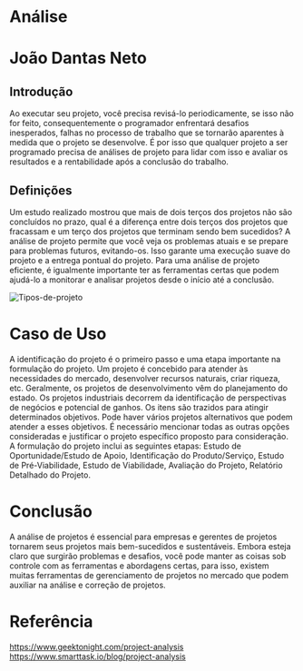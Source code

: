 # Análise
# João Dantas Neto

## Introdução

Ao executar seu projeto, você precisa revisá-lo periodicamente, se isso não for feito, consequentemente o programador enfrentará desafios inesperados, falhas no processo de trabalho que se tornarão aparentes à medida que o projeto se desenvolve. É por isso que qualquer projeto a ser programado precisa de análises de projeto para lidar com isso e avaliar os resultados e a rentabilidade após a conclusão do trabalho.

## Definições

Um estudo realizado mostrou que mais de dois terços dos projetos não são concluídos no prazo, qual é a diferença entre dois terços dos projetos que fracassam e um terço dos projetos que terminam sendo bem sucedidos? A análise de projeto permite que você veja os problemas atuais e se prepare para problemas futuros, evitando-os. Isso garante uma execução suave do projeto e a entrega pontual do projeto. Para uma análise de projeto eficiente, é igualmente importante ter as ferramentas certas que podem ajudá-lo a monitorar e analisar projetos desde o início até a conclusão.

![Tipos-de-projeto](https://user-images.githubusercontent.com/106175232/212678103-34dacfb3-b27c-499d-9659-a20cb64e4b6c.png)

# Caso de Uso

A identificação do projeto é o primeiro passo e uma etapa importante na formulação do projeto. Um projeto é concebido para atender às necessidades do mercado, desenvolver recursos naturais, criar riqueza, etc. Geralmente, os projetos de desenvolvimento vêm do planejamento do estado. Os projetos industriais decorrem da identificação de perspectivas de negócios e potencial de ganhos. Os itens são trazidos para atingir determinados objetivos. Pode haver vários projetos alternativos que podem atender a esses objetivos. É necessário mencionar todas as outras opções consideradas e justificar o projeto específico proposto para consideração.
A formulação do projeto inclui as seguintes etapas: Estudo de Oportunidade/Estudo de Apoio, Identificação do Produto/Serviço, Estudo de Pré-Viabilidade, Estudo de Viabilidade, Avaliação do Projeto, Relatório Detalhado do Projeto.

# Conclusão

A análise de projetos é essencial para empresas e gerentes de projetos tornarem seus projetos mais bem-sucedidos e sustentáveis. Embora esteja claro que surgirão problemas e desafios, você pode manter as coisas sob controle com as ferramentas e abordagens certas, para isso, existem muitas ferramentas de gerenciamento de projetos no mercado que podem auxiliar na análise e correção de projetos.

# Referência

https://www.geektonight.com/project-analysis
https://www.smarttask.io/blog/project-analysis


